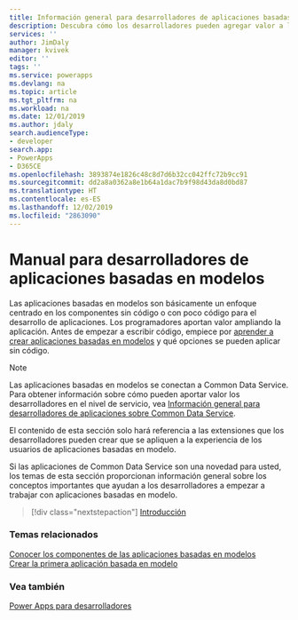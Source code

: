 ```yaml
---
title: Información general para desarrolladores de aplicaciones basadas en modelos en Power Apps | Microsoft Docs
description: Descubra cómo los desarrolladores pueden agregar valor a las aplicaciones basadas en modelos; tutorial; introducción para desarrolladores de aplicaciones basadas en modelos en Power Apps
services: ''
author: JimDaly
manager: kvivek
editor: ''
tags: ''
ms.service: powerapps
ms.devlang: na
ms.topic: article
ms.tgt_pltfrm: na
ms.workload: na
ms.date: 12/01/2019
ms.author: jdaly
search.audienceType:
- developer
search.app:
- PowerApps
- D365CE
ms.openlocfilehash: 3893874e1826c48c8d7d6b32cc042ffc72b9cc91
ms.sourcegitcommit: dd2a8a0362a8e1b64a1dac7b9f98d43da8d0bd87
ms.translationtype: HT
ms.contentlocale: es-ES
ms.lasthandoff: 12/02/2019
ms.locfileid: "2863090"
---
```

# <a name="model-driven-apps-developer-guide"></a>Manual para desarrolladores de aplicaciones basadas en modelos

Las aplicaciones basadas en modelos son básicamente un enfoque centrado en los componentes sin código o con poco código para el desarrollo de aplicaciones. Los programadores aportan valor ampliando la aplicación. Antes de empezar a escribir código, empiece por [aprender a crear aplicaciones basadas en modelos](/powerapps/maker/model-driven-apps/model-driven-app-components) y qué opciones se pueden aplicar sin código.

> [!NOTE]
> Las aplicaciones basadas en modelos se conectan a Common Data Service. Para obtener información sobre cómo pueden aportar valor los desarrolladores en el nivel de servicio, vea [Información general para desarrolladores de aplicaciones sobre Common Data Service](../common-data-service/overview.md).
>
> El contenido de esta sección solo hará referencia a las extensiones que los desarrolladores pueden crear que se apliquen a la experiencia de los usuarios de aplicaciones basadas en modelo. 

Si las aplicaciones de Common Data Service son una novedad para usted, los temas de esta sección proporcionan información general sobre los conceptos importantes que ayudan a los desarrolladores a empezar a trabajar con aplicaciones basadas en modelo. 

> [!div class="nextstepaction"]
> [Introducción](supported-customizations.md)

### <a name="related-topics"></a>Temas relacionados

[Conocer los componentes de las aplicaciones basadas en modelos](/powerapps/maker/model-driven-apps/model-driven-app-components)<br/>
[Crear la primera aplicación basada en modelo](/powerapps/maker/model-driven-apps/build-first-model-driven-app)

### <a name="see-also"></a>Vea también

[Power Apps para desarrolladores](/powerapps/#pivot=home&panel=developer)
